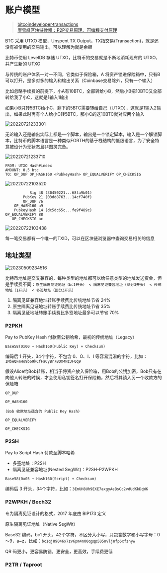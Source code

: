 # 账户模型

> [bitcoindeveloper·transactions](https://developer.bitcoin.org/devguide/transactions.html)  
> [廖雪峰区块链教程：P2P交易原理、可编程支付原理](https://www.liaoxuefeng.com/wiki/1207298049439968/1311929802948641)

BTC 采用 UTXO 模型，Unspent TX Output，TX指交易(Transaction)，就是还没有被使用的交易输出，可以理解为就是余额

比特币使用 LevelDB 存储 UTXO，比特币的交易就是不断地消耗现有的 UTXO，并产生新的 UTXO

与传统的账户体系一对一不同，它类似于保险箱，A 将资产锁进保险箱中，只有B可以打开，是多对多的输入和输出关系（Coinbase交易除外，只有一个输入）

比如忽略手续费的前提下，小A有10BTC，全部转给小B，然后小B把10BTC又全部转给我了小C，这就是1输入1输出

如果小B只转5BTC给小C，剩下的5BTC需要转给自己（UTXO），这就是1输入2输出，如果此时再有个人给小C转5BTC，那小C的这10BTC就对应两个输入

![20220721233301](http://image.zuoright.com/20220721233301.png)

无论输入还是输出实际上都是一个脚本，输出是一个锁定脚本，输入是一个解锁脚本，比特币的脚本语言是一种类似FORTH的基于栈结构的低级语言，为了安全特意被设计为无状态且非图灵完备。

![20220721233710](http://image.zuoright.com/20220721233710.png)

```text
FROM: UTXO Hash#index
AMOUNT: 0.5 btc
TO: OP_DUP OP_HASH160 <PubkeyHash> OP_EQUALVERIFY OP_CHECKSIG
```

![20220722103520](http://image.zuoright.com/20220722103520.png)

```text
           Sig 48 (30450221...68fa9b01)
        PubKey 21 (03dd8763...14cf740f)
        OP_DUP 76
    OP_HASH160 a9
    PubkeyHash 14 (dc5dc65c...fe9f489c)
OP_EQUALVERIFY 88
   OP_CHECKSIG ac
```

![20220722103438](http://image.zuoright.com/20220722103438.png)

每一笔交易都有一个唯一的TXID，可以在区块链浏览器中查询交易相关的信息

## 地址类型

![20230509234516](http://image.zuoright.com/20230509234516.png)

比特币地址是交叉兼容的，每种类型的地址都可以给任意类型的地址发送资金，但是手续费不同：`原生隔离见证地址（bc1开头） < 隔离见证兼容地址（部分3开头） < 传统地址（1开头） < 多签地址（部分3开头）`

1. 隔离见证兼容地址转账手续费比传统地址节省 24%
2. 原生隔离见证地址转账手续费比传统地址节省 35%
3. 隔离见证地址转账手续费比多签地址最多可以节省 70%

### P2PKH

Pay to PubKey Hash 付款至公钥哈希，最初的传统地址（Legacy）

`Base58(0x00 + Hash160(Public Key) + Checksum)`

编码后 1 开头，34个字符，不包含 0、O、l、I 等容易混淆的字符，比如：`1MbeQFmHo9b69kCfFa6yBr7BQX4NzJFQq9`

假设Alice给Bob转账，相当于将资产放入保险箱，用Bob的公钥加密，Bob只有在向他人转账的时候，才会使用私钥签名打开保险箱，然后将其锁入另一个收款方的保险箱

```text
OP_DUP 

OP_HASH160 

(Bob 收款地址蕴含的 Public Key Hash) 

OP_EQUALVERIFY 

OP_CHECKSIG
```

### P2SH

Pay to Script Hash 付款至脚本哈希

- 多签地址：P2SH
- 隔离见证兼容地址(Nested SegWit)：P2SH-P2WPKH

`Base58(0x05 + Hash160(Script) + Checksum)`

编码后 3 开头，34个字符，比如：`3EmUH8Uh9EXE7axgyAeBsCc2vdUdKkDqWK`

### P2WPKH / Bech32

专为隔离见证设计的格式，2017 年底由 BIP173 定义

原生隔离见证地址（Native SegWit）

Base32 编码，bc1 开头，42个字符，不区分大小写，只包含数字和小写字母：0～9，a~z，比如：`bc1qj89046x7zv6pm4n00qgqp505nvljnfp6xfznyw`

QR 码更小，更容易防错，更安全，更高效，手续费更低

### P2TR / Taproot
